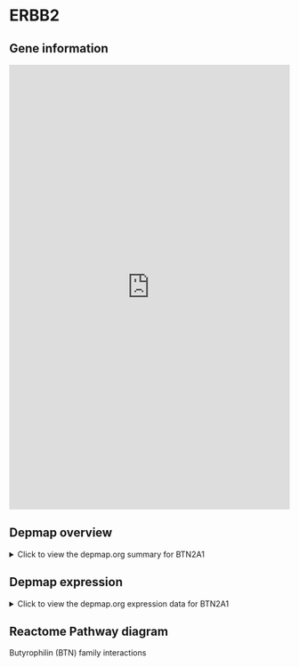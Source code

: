 <h1>ERBB2</h1>

<h2>Gene information</h2>
<iframe src="https://depmap.org/portal/gene/BTN2A1?tab=about" style="border:none;width:100%;height:800px"></iframe>

<h2>Depmap overview</h2>
<details>
  <summary>Click to view the depmap.org summary for BTN2A1</summary>
  <iframe src="https://depmap.org/portal/gene/BTN2A1?tab=overview" style="border:none;width:100%;height:800px"></iframe>
</details>

<h2>Depmap expression</h2>
<details>
  <summary>Click to view the depmap.org expression data for BTN2A1</summary>
  <iframe src="https://depmap.org/portal/gene/BTN2A1?tab=characterization" style="border:none;width:100%;height:800px"></iframe>
</details>



<h2>Reactome Pathway diagram</h2>
Butyrophilin (BTN) family interactions
<div id="diagramHolder"></div>

<script>
    //Creating the Reactome Diagram widget
    //Take into account a proxy needs to be set up in your server side pointing to www.reactome.org
    function onReactomeDiagramReady(){  //This function is automatically called when the widget code is ready to be used
        var diagram = Reactome.Diagram.create({
            "placeHolder" : "diagramHolder",
            "width" : 900,
            "height" : 500
        });

        //Initialising it to the "Hemostasis" pathway
        diagram.loadDiagram("R-HSA-8851680");

        //Adding different listeners

        diagram.onDiagramLoaded(function (loaded) {
            console.info("Loaded ", loaded);
            diagram.flagItems("BAD");
	    diagram.flagItems("Q92934");
            if (loaded == "R-HSA-8851680") diagram.selectItem("R-HSA-8851680");
        });

     }
</script>




